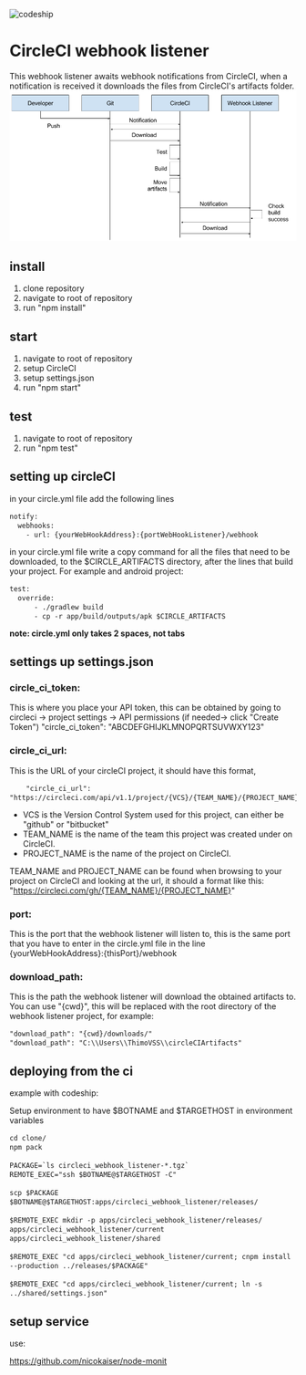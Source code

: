 ![codeship](https://codeship.com/projects/387de040-9d99-0134-0bb8-5ab174e919b6/status?branch=master)
# CircleCI webhook listener
This webhook listener awaits webhook notifications from CircleCI, when a notification is received it downloads the files from CircleCI's artifacts folder.
![CircleCIflow](https://github.com/Prepsmith/circleci_webhook_listener/blob/issue_11_documentation/docs/CircleCI%20flow.png)

## install
1.	clone repository
2.	navigate to root of repository
3.	run "npm install"

## start
1.	navigate to root of repository
2.	setup CircleCI
3.	setup settings.json
4.	run "npm start"

## test 
1.	navigate to root of repository
2.	run "npm test"

## setting up circleCI
in your circle.yml file add the following lines
```
notify:
  webhooks:
    - url: {yourWebHookAddress}:{portWebHookListener}/webhook
```
in your circle.yml file write a copy command for all the files that need to be downloaded, to the $CIRCLE_ARTIFACTS directory, after the lines that build your project. For example and android project:
```
test:
  override:
      - ./gradlew build
      - cp -r app/build/outputs/apk $CIRCLE_ARTIFACTS
```
**note: circle.yml only takes 2 spaces, not tabs**

## settings up settings.json
### circle_ci_token: 

This is where you place your API token, this can be obtained by going to circleci -> project settings -> API permissions (if needed-> click "Create Token")
	"circle_ci_token": "ABCDEFGHIJKLMNOPQRTSUVWXY123"

### circle_ci_url:

This is the URL of your circleCI project, it should have this format,
```
	"circle_ci_url": "https://circleci.com/api/v1.1/project/{VCS}/{TEAM_NAME}/{PROJECT_NAME}/.
```
*	VCS is the Version Control System used for this project, can either be "github" or "bitbucket"
*	TEAM_NAME is the name of the team this project was created under on CircleCI.
*	PROJECT_NAME is the name of the project on CircleCI.

TEAM_NAME and PROJECT_NAME can be found when browsing to your project on CircleCI and looking at the url, it should a format like this: "https://circleci.com/gh/{TEAM_NAME}/{PROJECT_NAME}"

### port:

This is the port that the webhook listener will listen to, this is the same port that you have to enter in the circle.yml file in the line {yourWebHookAddress}:{thisPort}/webhook

### download_path:

This is the path the webhook listener will download the obtained artifacts to. You can use "{cwd}", this will be replaced with the root directory of the webhook listener project, for example:
```
"download_path": "{cwd}/downloads/"
"download_path": "C:\\Users\\ThimoVSS\\circleCIArtifacts"
```

## deploying from the ci

example with codeship:

Setup environment to have $BOTNAME and $TARGETHOST in environment variables

```
cd clone/
npm pack

PACKAGE=`ls circleci_webhook_listener-*.tgz`
REMOTE_EXEC="ssh $BOTNAME@$TARGETHOST -C"

scp $PACKAGE $BOTNAME@$TARGETHOST:apps/circleci_webhook_listener/releases/

$REMOTE_EXEC mkdir -p apps/circleci_webhook_listener/releases/ apps/circleci_webhook_listener/current apps/circleci_webhook_listener/shared

$REMOTE_EXEC "cd apps/circleci_webhook_listener/current; cnpm install --production ../releases/$PACKAGE"

$REMOTE_EXEC "cd apps/circleci_webhook_listener/current; ln -s ../shared/settings.json" 
```

## setup service

use:

https://github.com/nicokaiser/node-monit
